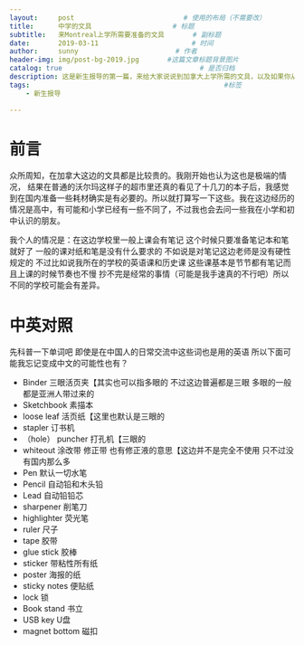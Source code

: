 ```yaml
---
layout:     post   				           # 使用的布局（不需要改）
title:      中学的文具    				 # 标题
subtitle:   来Montreal上学所需要准备的文具       # 副标题
date:       2019-03-11       				 # 时间
author:     sunny          				 # 作者
header-img: img/post-bg-2019.jpg 	   #这篇文章标题背景图片
catalog: true 						           # 是否归档
description: 这是新生报导的第一篇，来给大家说说到加拿大上学所需的文具，以及如果你从国内过来带什么比较好。
tags:								                 #标签
    - 新生报导

---
```


# 前言

众所周知，在加拿大这边的文具都是比较贵的。我刚开始也认为这也是极端的情况， 结果在普通的沃尔玛这样子的超市里还真的看见了十几刀的本子后，我感觉到在国内准备一些耗材确实是有必要的。所以就打算写一下这些。我在这边经历的情况是高中，有可能和小学已经有一些不同了，不过我也会去问一些我在小学和初中认识的朋友。

我个人的情况是：在这边学校里一般上课会有笔记 这个时候只要准备笔记本和笔就好了 一般的课对纸和笔是没有什么要求的 不如说是对笔记这边老师是没有硬性规定的 不过比如说我所在的学校的英语课和历史课 这些课基本是节节都有笔记而且上课的时候节奏也不慢 抄不完是经常的事情（可能是我手速真的不行吧）所以不同的学校可能会有差异。

# 中英对照

先科普一下单词吧 即使是在中国人的日常交流中这些词也是用的英语 所以下面可能我忘记变成中文的可能性也有？
* Binder 三眼活页夹【其实也可以指多眼的 不过这边普遍都是三眼 多眼的一般都是亚洲人带过来的
* Sketchbook 素描本
* loose leaf 活页纸【这里也默认是三眼的
* stapler 订书机
* （hole） puncher 打孔机【三眼的
* whiteout 涂改带 修正带 也有修正液的意思【这边并不是完全不使用 只不过没有国内那么多
* Pen 默认一切水笔
* Pencil 自动铅和木头铅
* Lead 自动铅铅芯
* sharpener 削笔刀
* highlighter 荧光笔
* ruler 尺子
* tape 胶带
* glue stick 胶棒
* sticker 带粘性所有纸
* poster 海报的纸
* sticky notes 便贴纸
* lock 锁
* Book stand 书立
* USB key U盘
* magnet bottom 磁扣
